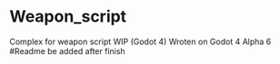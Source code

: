 # Weapon_script
Complex for weapon script WIP (Godot 4)
Wroten on Godot 4 Alpha 6
#Readme be added after finish
